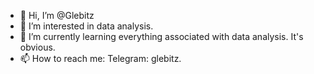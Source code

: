 - 👋 Hi, I’m @Glebitz
- 👀 I’m interested in data analysis.
- 🌱 I’m currently learning everything associated with data analysis. It's obvious.
- 📫 How to reach me: Telegram: glebitz.

<!---
Glebitz/Glebitz is a ✨ special ✨ repository because its `README.md` (this file) appears on your GitHub profile.
You can click the Preview link to take a look at your changes.
--->
